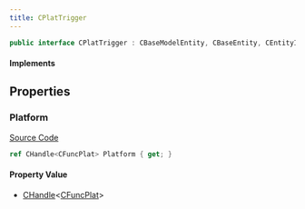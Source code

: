 ```yaml
---
title: CPlatTrigger
---
```


```csharp
public interface CPlatTrigger : CBaseModelEntity, CBaseEntity, CEntityInstance, ISchemaClass<CEntityInstance>, ISchemaClass<CBaseEntity>, ISchemaClass<CBaseModelEntity>, ISchemaClass<CPlatTrigger>, ISchemaField, ISchemaClass, INativeHandle
```

#### Implements

## Properties

### Platform

[Source Code](https://github.com/swiftly-solution/swiftlys2/blob/beta/managed/src/SwiftlyS2.Generated/Schemas/Interfaces/CPlatTrigger.cs#L16)

```csharp
ref CHandle<CFuncPlat> Platform { get; }
```

#### Property Value

- [CHandle](/docs/api/shared/natives/chandle-1)<[CFuncPlat](/docs/api/shared/schemadefinitions/cfuncplat)>

